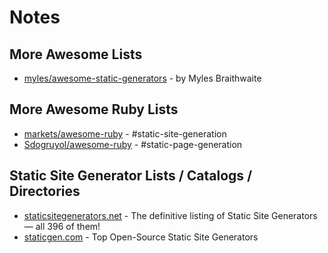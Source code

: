 # Notes

## More Awesome Lists

- [myles/awesome-static-generators](https://github.com/myles/awesome-static-generators) - by Myles Braithwaite

## More Awesome Ruby Lists

- [markets/awesome-ruby](https://github.com/markets/awesome-ruby#static-site-generation) - #static-site-generation
- [Sdogruyol/awesome-ruby](https://github.com/Sdogruyol/awesome-ruby#static-page-generation) - #static-page-generation

## Static Site Generator Lists / Catalogs / Directories

- [staticsitegenerators.net](https://staticsitegenerators.net) - The definitive listing of Static Site Generators — all 396 of them!
- [staticgen.com](https://staticgen.com) - Top Open-Source Static Site Generators 

